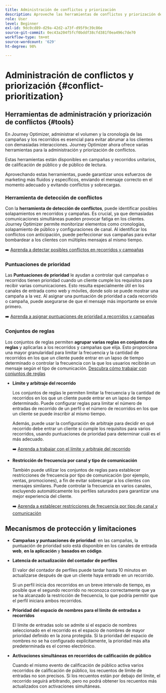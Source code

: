 ```yaml
---
title: Administración de conflictos y priorización
description: Aproveche las herramientas de conflictos y priorización de Journey Optimizer.
role: User
level: Beginner
exl-id: 9dc0cd89-d29a-42d2-a73f-d95f9c39c86e
source-git-commit: 0ec43a204f5fcf0bddf38cfd381f0ea496c7de70
workflow-type: tm+mt
source-wordcount: '629'
ht-degree: 98%

---
```


# Administración de conflictos y priorización {#conflict-prioritization}

## Herramientas de administración y priorización de conflictos {#tools}

En Journey Optimizer, administrar el volumen y la cronología de las campañas y los recorridos es esencial para evitar abrumar a los clientes con demasiadas interacciones. Journey Optimizer ahora ofrece varias herramientas para la administración y priorización de conflictos.

Estas herramientas están disponibles en campañas y recorridos unitarios, de calificación de público y de público de lectura.

Aprovechando estas herramientas, puede garantizar unos esfuerzos de marketing más fluidos y específicos, enviando el mensaje correcto en el momento adecuado y evitando conflictos y sobrecargas.

### Herramienta de detección de conflictos

Con la **herramienta de detección de conflictos**, puede identificar posibles solapamientos en recorridos y campañas. Es crucial, ya que demasiadas comunicaciones simultáneas pueden provocar fatiga en los clientes. Journey Optimizer permite monitorizar elementos como cronologías, solapamiento de público y configuraciones de canal. Al identificar los conflictos con anticipación, puede perfeccionar sus campañas para evitar bombardear a los clientes con múltiples mensajes al mismo tiempo.

➡️ [Aprenda a detectar posibles conflictos en recorridos y campañas](conflicts.md)

### Puntuaciones de prioridad

Las **Puntuaciones de prioridad** le ayudan a controlar qué campañas o recorridos tienen prioridad cuando un cliente cumple los requisitos para recibir varias comunicaciones. Esto resulta especialmente útil en los canales de entrada como web y móviles, donde solo se puede mostrar una campaña a la vez. Al asignar una puntuación de prioridad a cada recorrido o campaña, puede asegurarse de que el mensaje más importante se envíe primero.

➡️ [Aprenda a asignar puntuaciones de prioridad a recorridos y campañas](priority-scores.md)

### Conjuntos de reglas

Los conjuntos de reglas permiten **agrupar varias reglas en conjuntos de reglas** y aplicarlas a los recorridos y campañas que elija. Esto proporciona una mayor granularidad para limitar la frecuencia y la cantidad de recorridos en los que un cliente puede entrar en un lapso de tiempo determinado o controlar la frecuencia con la que los usuarios recibirán un mensaje según el tipo de comunicación. [Descubra cómo trabajar con conjuntos de reglas](../conflict-prioritization/rule-sets.md)

* **Límite y arbitraje del recorrido**

  Los conjuntos de reglas le permiten limitar la frecuencia y la cantidad de recorridos en los que un cliente puede entrar en un lapso de tiempo determinado. Puede configurar reglas para limitar el número de entradas de recorrido de un perfil o el número de recorridos en los que un cliente se puede inscribir al mismo tiempo.

  Además, puede usar la configuración de arbitraje para decidir en qué recorrido debe entrar un cliente si cumple los requisitos para varios recorridos, usando puntuaciones de prioridad para determinar cuál es el más adecuado.

  ➡️ [Aprenda a trabajar con el límite y arbitraje del recorrido](journey-capping.md)

* **Restricción de frecuencia por canal y tipo de comunicación**

  También puede utilizar los conjuntos de reglas para establecer restricciones de frecuencia por tipo de comunicación (por ejemplo, ventas, promociones), a fin de evitar sobrecargar a los clientes con mensajes similares. Puede controlar la frecuencia en varios canales, excluyendo automáticamente los perfiles saturados para garantizar una mejor experiencia del cliente.

  ➡️ [Aprenda a establecer restricciones de frecuencia por tipo de canal y comunicación](../conflict-prioritization/channel-capping.md)

## Mecanismos de protección y limitaciones

* **Campañas y puntuaciones de prioridad**: en las campañas, la puntuación de prioridad solo está disponible en los canales de entrada **web**, **en la aplicación** y **basados en código**.

* **Latencia de actualización del contador de perfiles**

  El valor del contador de perfiles puede tardar hasta 10 minutos en actualizarse después de que un cliente haya entrado en un recorrido.

  Si un perfil inicia dos recorridos en un breve intervalo de tiempo, es posible que el segundo recorrido no reconozca correctamente que ya se ha alcanzado la restricción de frecuencia, lo que podría permitir que el perfil iniciara ambos recorridos.

* **Prioridad del espacio de nombres para el límite de entradas a recorridos**

  El límite de entradas solo se admite si el espacio de nombres seleccionado en el recorrido es el espacio de nombres de mayor prioridad definido en la zona protegida. Si la prioridad del espacio de nombres no se ha configurado explícitamente, la prioridad más alta predeterminada es el correo electrónico.

* **Activaciones simultáneas en recorridos de calificación de público**

  Cuando el mismo evento de calificación de público activa varios recorridos de calificación de público, los recuentos de límite de entradas no son precisos. Si los recuentos están por debajo del límite, el recorrido seguirá arbitrando, pero no podrá obtener los recuentos más actualizados con activaciones simultáneas.
